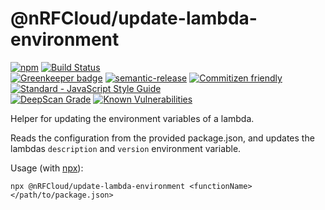 # @nRFCloud/update-lambda-environment

[![npm](https://img.shields.io/npm/v/@nrfcloud/update-lambda-environment.svg)](https://www.npmjs.com/package/@nrfcloud/update-lambda-environment)
[![Build Status](https://travis-ci.org/nRFCloud/update-lambda-environment.svg?branch=master)](https://travis-ci.org/nRFCloud/update-lambda-environment)  
[![Greenkeeper badge](https://badges.greenkeeper.io/coderbyheart/update-lambda-environment.svg)](https://greenkeeper.io/)
[![semantic-release](https://img.shields.io/badge/%20%20%F0%9F%93%A6%F0%9F%9A%80-semantic--release-e10079.svg)](https://github.com/semantic-release/semantic-release)
[![Commitizen friendly](https://img.shields.io/badge/commitizen-friendly-brightgreen.svg)](http://commitizen.github.io/cz-cli/)
[![Standard - JavaScript Style Guide](https://img.shields.io/badge/code_style-standard-brightgreen.svg)](https://standardjs.com)  
[![DeepScan Grade](https://deepscan.io/api/projects/835/branches/1775/badge/grade.svg)](https://deepscan.io/dashboard/#view=project&pid=835&bid=1775)
[![Known Vulnerabilities](https://snyk.io/test/github/nrfcloud/update-lambda-environment/badge.svg)](https://snyk.io/test/github/nrfcloud/update-lambda-environment)

Helper for updating the environment variables of a lambda.

Reads the configuration from the provided package.json, and updates the
lambdas `description` and `version` environment variable. 

Usage (with [npx](https://www.npmjs.com/package/npx)):

    npx @nRFCloud/update-lambda-environment <functionName> </path/to/package.json>

